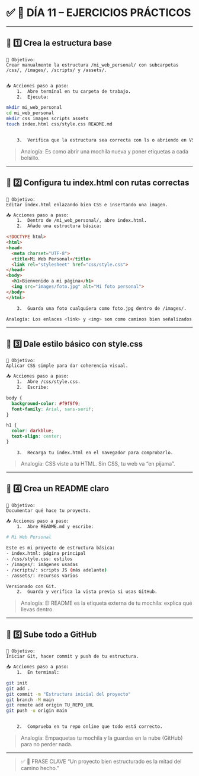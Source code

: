 # ✅ 🧪 DÍA 11 – EJERCICIOS PRÁCTICOS

---

## 📌 1️⃣ Crea la estructura base
```
🎯 Objetivo:
Crear manualmente la estructura /mi_web_personal/ con subcarpetas /css/, /images/, /scripts/ y /assets/.
```
```bash

📥 Acciones paso a paso:
	1.	Abre terminal en tu carpeta de trabajo.
	2.	Ejecuta:

mkdir mi_web_personal
cd mi_web_personal
mkdir css images scripts assets
touch index.html css/style.css README.md


	3.	Verifica que la estructura sea correcta con ls o abriendo en VSCode.
```

> Analogía: Es como abrir una mochila nueva y poner etiquetas a cada bolsillo.

---

## 📌 2️⃣ Configura tu index.html con rutas correctas

```
🎯 Objetivo:
Editar index.html enlazando bien CSS e insertando una imagen.
```
```bash
📥 Acciones paso a paso:
	1.	Dentro de /mi_web_personal/, abre index.html.
	2.	Añade una estructura básica:
```
```html
<!DOCTYPE html>
<html>
<head>
  <meta charset="UTF-8">
  <title>Mi Web Personal</title>
  <link rel="stylesheet" href="css/style.css">
</head>
<body>
  <h1>Bienvenido a mi página</h1>
  <img src="images/foto.jpg" alt="Mi foto personal">
</body>
</html>
```
```bash
	3.	Guarda una foto cualquiera como foto.jpg dentro de /images/.
```
```bash
Analogía: Los enlaces <link> y <img> son como caminos bien señalizados: si la ruta está mal, no se muestra.
```
---

## 📌 3️⃣ Dale estilo básico con style.css
```
🎯 Objetivo:
Aplicar CSS simple para dar coherencia visual.
```
```bash
📥 Acciones paso a paso:
	1.	Abre /css/style.css.
	2.	Escribe:
```
```css
body {
  background-color: #f9f9f9;
  font-family: Arial, sans-serif;
}

h1 {
  color: darkblue;
  text-align: center;
}
```
```
	3.	Recarga tu index.html en el navegador para comprobarlo.
```

> Analogía: CSS viste a tu HTML. Sin CSS, tu web va “en pijama”.

---

## 📌 4️⃣ Crea un README claro
```
🎯 Objetivo:
Documentar qué hace tu proyecto.
```
```bash
📥 Acciones paso a paso:
	1.	Abre README.md y escribe:

# Mi Web Personal

Este es mi proyecto de estructura básica:
- index.html: página principal
- /css/style.css: estilos
- /images/: imágenes usadas
- /scripts/: scripts JS (más adelante)
- /assets/: recursos varios

Versionado con Git.
	2.	Guarda y verifica la vista previa si usas GitHub.
```
> Analogía: El README es la etiqueta externa de tu mochila: explica qué llevas dentro.

---

## 📌 5️⃣ Sube todo a GitHub
```
🎯 Objetivo:
Iniciar Git, hacer commit y push de tu estructura.
```
```bash
📥 Acciones paso a paso:
	1.	En terminal:

git init
git add .
git commit -m "Estructura inicial del proyecto"
git branch -M main
git remote add origin TU_REPO_URL
git push -u origin main


	2.	Comprueba en tu repo online que todo está correcto.
```

> Analogía: Empaquetas tu mochila y la guardas en la nube (GitHub) para no perder nada.

---

>✅ 🧠 FRASE CLAVE
“Un proyecto bien estructurado es la mitad del camino hecho.”
